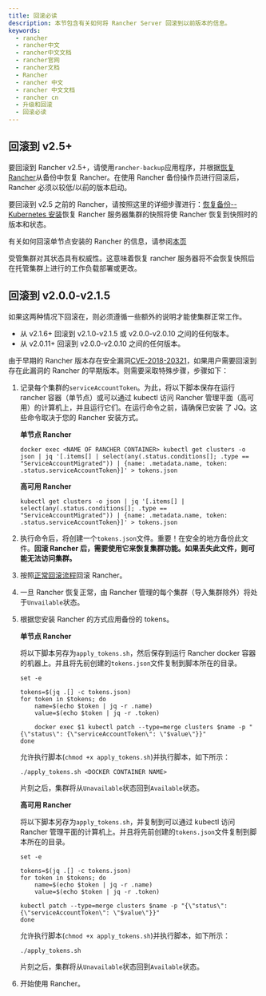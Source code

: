```yaml
---
title: 回滚必读
description: 本节包含有关如何将 Rancher Server 回滚到以前版本的信息。
keywords:
  - rancher
  - rancher中文
  - rancher中文文档
  - rancher官网
  - rancher文档
  - Rancher
  - rancher 中文
  - rancher 中文文档
  - rancher cn
  - 升级和回滚
  - 回滚必读
---
```


## 回滚到 v2.5+

要回滚到 Rancher v2.5+，请使用`rancher-backup`应用程序，并根据[恢复 Rancher](/docs/rancher2/backups/2.5/restoring-rancher/_index)从备份中恢复 Rancher。在使用 Rancher 备份操作员进行回滚后，Rancher 必须以较低/以前的版本启动。

要回滚到 v2.5 之前的 Rancher，请按照这里的详细步骤进行：[恢复备份--Kubernetes 安装](/docs/rancher2/backups/2.0-2.4/ha-backups/_index)恢复 Rancher 服务器集群的快照将使 Rancher 恢复到快照时的版本和状态。

有关如何回滚单节点安装的 Rancher 的信息，请参阅[本页](/docs/rancher2/installation_new/other-installation-methods/single-node-docker/single-node-rollbacks/_index)

受管集群对其状态具有权威性。这意味着恢复 rancher 服务器将不会恢复快照后在托管集群上进行的工作负载部署或更改。

## 回滚到 v2.0.0-v2.1.5

如果这两种情况下回滚在，则必须遵循一些额外的说明才能使集群正常工作。

- 从 v2.1.6+ 回滚到 v2.1.0-v2.1.5 或 v2.0.0-v2.0.10 之间的任何版本。
- 从 v2.0.11+ 回滚到 v2.0.0-v2.0.10 之间的任何版本。

由于早期的 Rancher 版本存在安全漏洞[CVE-2018-20321](https://cve.mitre.org/cgi-bin/cvename.cgi?name=CVE-2018-20321)，如果用户需要回滚到存在此漏洞的 Rancher 的早期版本。则需要采取特殊步骤，步骤如下：

1. 记录每个集群的`serviceAccountToken`。为此，将以下脚本保存在运行 rancher 容器（单节点）或可以通过 kubectl 访问 Rancher 管理平面（高可用）的计算机上，并且运行它们。在运行命令之前，请确保已安装 了 JQ。这些命令取决于您的 Rancher 安装方式。

   **单节点 Rancher**

   ```
   docker exec <NAME OF RANCHER CONTAINER> kubectl get clusters -o json | jq '[.items[] | select(any(.status.conditions[]; .type == "ServiceAccountMigrated")) | {name: .metadata.name, token: .status.serviceAccountToken}]' > tokens.json
   ```

   **高可用 Rancher**

   ```
   kubectl get clusters -o json | jq '[.items[] | select(any(.status.conditions[]; .type == "ServiceAccountMigrated")) | {name: .metadata.name, token: .status.serviceAccountToken}]' > tokens.json
   ```

1. 执行命令后，将创建一个`tokens.json`文件。重要！在安全的地方备份此文件。**回滚 Rancher 后，需要使用它来恢复集群功能。如果丢失此文件，则可能无法访问集群。**

1. 按照[正常回滚流程](/docs/rancher2/upgrades/rollbacks/_index)回滚 Rancher。

1. 一旦 Rancher 恢复正常，由 Rancher 管理的每个集群（导入集群除外）将处于`Unvailable`状态。

1. 根据您安装 Rancher 的方式应用备份的 tokens。

   **单节点 Rancher**

   将以下脚本另存为`apply_tokens.sh`，然后保存到运行 Rancher docker 容器的机器上。并且将先前创建的`tokens.json`文件复制到脚本所在的目录。

   ```
   set -e

   tokens=$(jq .[] -c tokens.json)
   for token in $tokens; do
       name=$(echo $token | jq -r .name)
       value=$(echo $token | jq -r .token)

       docker exec $1 kubectl patch --type=merge clusters $name -p "{\"status\": {\"serviceAccountToken\": \"$value\"}}"
   done
   ```

   允许执行脚本(`chmod +x apply_tokens.sh`)并执行脚本，如下所示：

   ```
   ./apply_tokens.sh <DOCKER CONTAINER NAME>
   ```

   片刻之后，集群将从`Unavailable`状态回到`Available`状态。

   **高可用 Rancher**

   将以下脚本另存为`apply_tokens.sh`，并复制到可以通过 kubectl 访问 Rancher 管理平面的计算机上。并且将先前创建的`tokens.json`文件复制到脚本所在的目录。

   ```
   set -e

   tokens=$(jq .[] -c tokens.json)
   for token in $tokens; do
       name=$(echo $token | jq -r .name)
       value=$(echo $token | jq -r .token)

   kubectl patch --type=merge clusters $name -p "{\"status\": {\"serviceAccountToken\": \"$value\"}}"
   done
   ```

   允许执行脚本(`chmod +x apply_tokens.sh`)并执行脚本，如下所示：

   ```
   ./apply_tokens.sh
   ```

   片刻之后，集群将从`Unavailable`状态回到`Available`状态。

1. 开始使用 Rancher。
